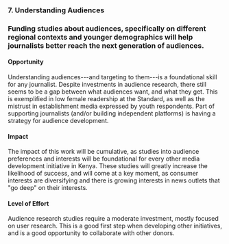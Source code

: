 ### 7. Understanding Audiences

### Funding studies about audiences, specifically on different regional contexts and younger demographics will help journalists better reach the next generation of audiences.

#### Opportunity

Understanding audiences---and targeting to them---is a foundational skill for any journalist. Despite investments in audience research, there still seems to be a gap between what audiences want, and what they get. This is exemplified in low female readership at the Standard, as well as the mistrust in establishment media expressed by youth respondents. Part of supporting journalists (and/or building independent platforms) is having a strategy for audience development.

#### Impact

The impact of this work will be cumulative, as studies into audience preferences and interests will be foundational for every other media development initiative in Kenya. These studies will greatly increase the likelihood of success, and will come at a key moment, as consumer interests are diversifying and there is growing interests in news outlets that "go deep" on their interests.

#### Level of Effort

Audience research studies require a moderate investment, mostly focused on user research. This is a good first step when developing other initiatives, and is a good opportunity to collaborate with other donors.
